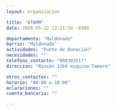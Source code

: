 ```yaml
---
layout: organizacion

title: "ATAMM"
date: 2020-05-12 12:21:54 -0300

departamento: "Maldonado"
barrio: "Maldonado"
actividades: "Punto de Donación"
necesidades: ""
telefono_contacto: "098301517"
direccion: "Rincón 1264 esquina Tamaro"

otros_contactos: ""
horario: "08:00 a 18:00"
aclaraciones: ""
cuenta_bancaria: ""

---
```

